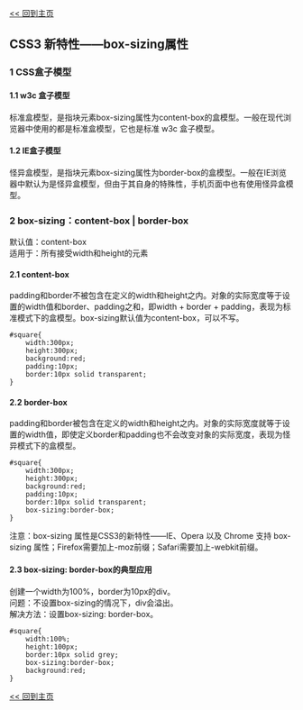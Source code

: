 [<< 回到主页](http://suzy1993.github.io/misszy/)

## CSS3 新特性——box-sizing属性

### 1 CSS盒子模型
#### 1.1 w3c 盒子模型
标准盒模型，是指块元素box-sizing属性为content-box的盒模型。一般在现代浏览器中使用的都是标准盒模型，它也是标准 w3c 盒子模型。

#### 1.2 IE盒子模型
怪异盒模型，是指块元素box-sizing属性为border-box的盒模型。一般在IE浏览器中默认为是怪异盒模型，但由于其自身的特殊性，手机页面中也有使用怪异盒模型。

### 2 box-sizing：content-box | border-box
默认值：content-box  
适用于：所有接受width和height的元素
#### 2.1 content-box
padding和border不被包含在定义的width和height之内。对象的实际宽度等于设置的width值和border、padding之和，即width + border + padding，表现为标准模式下的盒模型。box-sizing默认值为content-box，可以不写。
```
#square{
    width:300px;
    height:300px;
    background:red;
    padding:10px;
    border:10px solid transparent;
}
```

#### 2.2 border-box
padding和border被包含在定义的width和height之内。对象的实际宽度就等于设置的width值，即使定义border和padding也不会改变对象的实际宽度，表现为怪异模式下的盒模型。
```
#square{
    width:300px;
    height:300px;
    background:red;
    padding:10px;
    border:10px solid transparent;
    box-sizing:border-box;
}
```
注意：box-sizing 属性是CSS3的新特性——IE、Opera 以及 Chrome 支持 box-sizing 属性；Firefox需要加上-moz前缀；Safari需要加上-webkit前缀。

#### 2.3 box-sizing: border-box的典型应用
创建一个width为100%，border为10px的div。  
问题：不设置box-sizing的情况下，div会溢出。  
解决方法：设置box-sizing: border-box。
```
#square{
    width:100%;
    height:100px;
    border:10px solid grey;
    box-sizing:border-box;
    background:red;
}
```

[<< 回到主页](http://suzy1993.github.io/misszy/)
